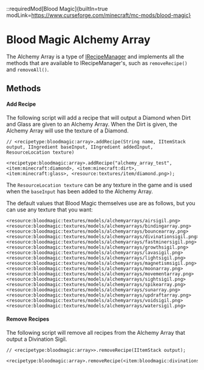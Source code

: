 ::requiredMod[Blood Magic]{builtIn=true modLink=https://www.curseforge.com/minecraft/mc-mods/blood-magic}

# Blood Magic Alchemy Array

The Alchemy Array is a type of [IRecipeManager](/vanilla/api/managers/IRecipeManager) and implements all the methods that are available to IRecipeManager's, such as `removeRecipe()` and `removeAll()`.

## Methods

#### Add Recipe

The following script will add a recipe that will output a Diamond when Dirt and Glass are given to an Alchemy Array. When the Dirt is given, the Alchemy Array will use the texture of a Diamond.

```zenscript
// <recipetype:bloodmagic:array>.addRecipe(String name, IItemStack output, IIngredient baseInput, IIngredient addedInput, ResourceLocation texture)

<recipetype:bloodmagic:array>.addRecipe("alchemy_array_test", <item:minecraft:diamond>, <item:minecraft:dirt>, <item:minecraft:glass>, <resource:textures/item/diamond.png>);
```

The `ResourceLocation texture` can be any texture in the game and is used when the `baseInput` has been added to the Alchemy Array.

The default values that Blood Magic themselves use are as follows, but you can use any texture that you want:
```zenscript
<resource:bloodmagic:textures/models/alchemyarrays/airsigil.png>
<resource:bloodmagic:textures/models/alchemyarrays/bindingarray.png>
<resource:bloodmagic:textures/models/alchemyarrays/bouncearray.png>
<resource:bloodmagic:textures/models/alchemyarrays/divinationsigil.png>
<resource:bloodmagic:textures/models/alchemyarrays/fastminersigil.png>
<resource:bloodmagic:textures/models/alchemyarrays/growthsigil.png>
<resource:bloodmagic:textures/models/alchemyarrays/lavasigil.png>
<resource:bloodmagic:textures/models/alchemyarrays/lightsigil.png>
<resource:bloodmagic:textures/models/alchemyarrays/magnetismsigil.png>
<resource:bloodmagic:textures/models/alchemyarrays/moonarray.png>
<resource:bloodmagic:textures/models/alchemyarrays/movementarray.png>
<resource:bloodmagic:textures/models/alchemyarrays/sightsigil.png>
<resource:bloodmagic:textures/models/alchemyarrays/spikearray.png>
<resource:bloodmagic:textures/models/alchemyarrays/sunarray.png>
<resource:bloodmagic:textures/models/alchemyarrays/updraftarray.png>
<resource:bloodmagic:textures/models/alchemyarrays/voidsigil.png>
<resource:bloodmagic:textures/models/alchemyarrays/watersigil.png>
```


#### Remove Recipes

The following script will remove all recipes from the Alchemy Array that output a Divination Sigil.

```zenscript
// <recipetype:bloodmagic:array>>.removeRecipe(IItemStack output);

<recipetype:bloodmagic:array>.removeRecipe(<item:bloodmagic:divinationsigil>);
```